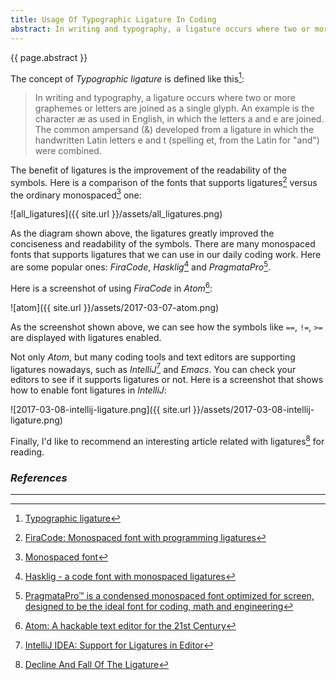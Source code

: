```yaml
---
title: Usage Of Typographic Ligature In Coding
abstract: In writing and typography, a ligature occurs where two or more graphemes or letters are joined as a single glyph. In this article, I'd like to introduce several fonts that supports ligatures you can use in various coding tools and text editors.
---
```


{{ page.abstract }}

The concept of _Typographic ligature_ is defined like this[^ligature]:

[^ligature]: [Typographic ligature](https://en.wikipedia.org/wiki/Typographic_ligature)

> In writing and typography, a ligature occurs where two or more graphemes or letters are joined as a single glyph. An example is the character æ as used in English, in which the letters a and e are joined. The common ampersand (&) developed from a ligature in which the handwritten Latin letters e and t (spelling et, from the Latin for "and") were combined.

The benefit of ligatures is the improvement of the readability of the symbols. Here is a comparison of the fonts that supports ligatures[^firacode] versus the ordinary monospaced[^monospace] one:

[^firacode]: [FiraCode: Monospaced font with programming ligatures](https://github.com/tonsky/FiraCode)

[^monospace]: [Monospaced font](https://en.wikipedia.org/wiki/Monospaced_font)

![all_ligatures]({{ site.url }}/assets/all_ligatures.png)

As the diagram shown above, the ligatures greatly improved the conciseness and readability of the symbols. There are many monospaced fonts that supports ligatures that we can use in our daily coding work. Here are some popular ones: _FiraCode_, _Hasklig_[^hasklig] and _PragmataPro_[^pragmatapro].

[^hasklig]: [Hasklig - a code font with monospaced ligatures](https://github.com/i-tu/Hasklig)

[^monoid]: [monoid: Customisable coding font with alternates, ligatures and contextual positioning. Crazy crisp at 12px/9pt. http://larsenwork.com/monoid/](https://github.com/JB-Dmitry/monoid)

[^pragmatapro]: [PragmataPro™ is a condensed monospaced font optimized for screen, designed to be the ideal font for coding, math and engineering](https://www.fsd.it/shop/fonts/pragmatapro/)

Here is a screenshot of using _FiraCode_ in _Atom_[^atom]:

[^atom]: [Atom: A hackable text editor for the 21st Century](https://atom.io/)

![atom]({{ site.url }}/assets/2017-03-07-atom.png)

As the screenshot shown above, we can see how the symbols like `==`, `!=`, `>=` are displayed with ligatures enabled.

Not only _Atom_, but many coding tools and text editors are supporting ligatures nowadays, such as _IntelliJ_[^intellij] and _Emacs_. You can check your editors to see if it supports ligatures or not. Here is a screenshot that shows how to enable font ligatures in _IntelliJ_:

![2017-03-08-intellij-ligature.png]({{ site.url }}/assets/2017-03-08-intellij-ligature.png)

Finally, I'd like to recommend an interesting article related with ligatures[^decline-and-fall-of-the-ligature] for reading.

[^intellij]: [IntelliJ IDEA: Support for Ligatures in Editor](https://confluence.jetbrains.com/display/IDEADEV/Support+for+Ligatures+in+Editor)

[^decline-and-fall-of-the-ligature]: [Decline And Fall Of The Ligature](http://ilovetypography.com/2007/09/09/decline-and-fall-of-the-ligature/)

### _References_

---
